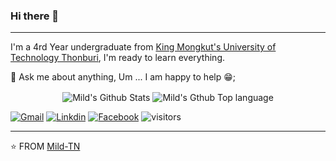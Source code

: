 ### Hi there 👋
----


I'm a 4rd Year undergraduate from [King Mongkut's University of Technology Thonburi](https://global.kmutt.ac.th/), I'm ready to learn everything.

💬 Ask me about anything, Um ... I am happy to help 😁;

<p align="center">
  <img align="center" src="https://github-readme-stats.vercel.app/api?username=mild-tn" alt="Mild's Github Stats">
  <img align="center" src="https://github-readme-stats.vercel.app/api/top-langs/?username=mild-tn&layout=compact" alt="Mild's Gthub Top language">
</p>


[![Gmail](https://camo.githubusercontent.com/f12530586b3bbb9bd2f1ba7ad6368d72f8aa57cb/68747470733a2f2f696d672e736869656c64732e696f2f62616467652f2d476d61696c2d6331343433383f7374796c653d666c61742d737175617265266c6f676f3d476d61696c266c6f676f436f6c6f723d7768697465266c696e6b3d6d61696c746f3a736f7576696b67686f736831393938333140676d61696c2e636f6d)](mailto:mild20091931@gmail.com) [![Linkdin](https://camo.githubusercontent.com/0271c9f903c82d91b19ebd8458901d7c61ce1528/68747470733a2f2f696d672e736869656c64732e696f2f62616467652f4c696e6b6564496e2d2532333030373742352e7376673f267374796c653d666c61742d737175617265266c6f676f3d6c696e6b6564696e266c6f676f436f6c6f723d7768697465)](https://www.linkedin.com/in/mild-tassaneewan-noita-a45430144/) [![Facebook](https://camo.githubusercontent.com/20b7a157916442df230fade0413393517ad1c290/68747470733a2f2f696d672e736869656c64732e696f2f62616467652f46616365626f6f6b2d2532333138373746322e7376673f267374796c653d666c61742d737175617265266c6f676f3d66616365626f6f6b266c6f676f436f6c6f723d7768697465)](https://www.facebook.com/mmmild1/)
 ![visitors](https://visitor-badge.laobi.icu/badge?page_id=mild-tn.mild-tn)

-----
⭐ FROM [Mild-TN](https://github.com/mild-tn/)
